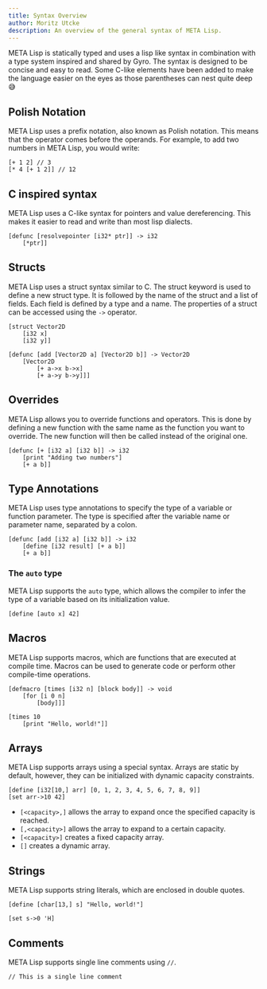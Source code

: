 ```yaml
---
title: Syntax Overview
author: Moritz Utcke
description: An overview of the general syntax of META Lisp.
---
```


META Lisp is statically typed and uses a lisp like syntax in combination with a type system inspired and shared by Gyro. The syntax is designed to be concise and easy to read. Some C-like elements have been added to make the language easier on the eyes as those parentheses can nest quite deep 😅

## Polish Notation

META Lisp uses a prefix notation, also known as Polish notation. This means that the operator comes before the operands. For example, to add two numbers in META Lisp, you would write:

```mlisp
[+ 1 2] // 3
[* 4 [+ 1 2]] // 12
```

## C inspired syntax

META Lisp uses a C-like syntax for pointers and value dereferencing. This makes it easier to read and write than most lisp dialects.

```mlisp
[defunc [resolvepointer [i32* ptr]] -> i32
	[*ptr]]
```

## Structs

META Lisp uses a struct syntax similar to C. The struct keyword is used to define a new struct type. It is followed by the name of the struct and a list of fields. Each field is defined by a type and a name.
The properties of a struct can be accessed using the `->` operator.

```mlisp
[struct Vector2D 
	[i32 x]
	[i32 y]]

[defunc [add [Vector2D a] [Vector2D b]] -> Vector2D
	[Vector2D
		[+ a->x b->x]
		[+ a->y b->y]]]
```

## Overrides

META Lisp allows you to override functions and operators. This is done by defining a new function with the same name as the function you want to override. The new function will then be called instead of the original one.

```mlisp
[defunc [+ [i32 a] [i32 b]] -> i32
	[print "Adding two numbers"]
	[+ a b]]
```

## Type Annotations

META Lisp uses type annotations to specify the type of a variable or function parameter. The type is specified after the variable name or parameter name, separated by a colon.

```mlisp
[defunc [add [i32 a] [i32 b]] -> i32
	[define [i32 result] [+ a b]]
	[+ a b]]
```

### The `auto` type

META Lisp supports the `auto` type, which allows the compiler to infer the type of a variable based on its initialization value.

```mlisp
[define [auto x] 42]
```

## Macros

META Lisp supports macros, which are functions that are executed at compile time. Macros can be used to generate code or perform other compile-time operations.

```mlisp
[defmacro [times [i32 n] [block body]] -> void
	[for [i 0 n]
		[body]]]

[times 10
	[print "Hello, world!"]]
```

## Arrays

META Lisp supports arrays using a special syntax. Arrays are static by default, however, they can be initialized with dynamic capacity constraints.

```mlisp
[define [i32[10,] arr] [0, 1, 2, 3, 4, 5, 6, 7, 8, 9]]
[set arr->10 42]
```

- `[<capacity>,]` allows the array to expand once the specified capacity is reached.
- `[,<capacity>]` allows the array to expand to a certain capacity.
- `[<capacity>]` creates a fixed capacity array.
- `[]` creates a dynamic array.

## Strings

META Lisp supports string literals, which are enclosed in double quotes.

```mlisp
[define [char[13,] s] "Hello, world!"]

[set s->0 'H]
```

## Comments

META Lisp supports single line comments using `//`.

```mlisp
// This is a single line comment
```

